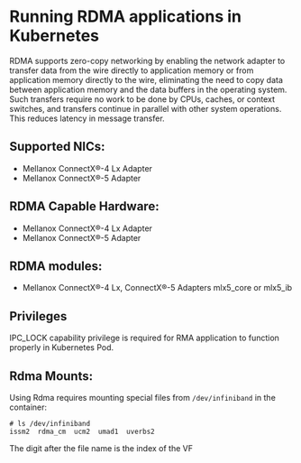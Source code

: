 # Running RDMA applications in Kubernetes

RDMA supports zero-copy networking by enabling the network adapter to transfer data from the wire directly to application memory or from application memory directly to the wire, eliminating the need to copy data between application memory and the data buffers in the operating system. Such transfers require no work to be done by CPUs, caches, or context switches, and transfers continue in parallel with other system operations. This reduces latency in message transfer.

## Supported NICs:
* Mellanox ConnectX®-4 Lx Adapter
* Mellanox ConnectX®-5 Adapter

## RDMA Capable Hardware:
* Mellanox ConnectX®-4 Lx Adapter
* Mellanox ConnectX®-5 Adapter

## RDMA modules:
* Mellanox ConnectX®-4 Lx, ConnectX®-5 Adapters mlx5_core or mlx5_ib

## Privileges
IPC_LOCK capability privilege is required for RMA application to function properly in Kubernetes Pod.

## Rdma Mounts:
Using Rdma requires mounting special files from `/dev/infiniband` in the container:
```
# ls /dev/infiniband
issm2  rdma_cm  ucm2  umad1  uverbs2
```
The digit after the file name is the index of the VF